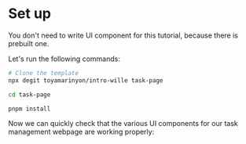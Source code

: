 # Set up

You don't need to write UI component for this tutorial, because there is prebuilt one.

Let's run the following commands:

```bash
# Clone the template
npx degit toyamarinyon/intro-wille task-page

cd task-page

pnpm install
```

Now we can quickly check that the various UI components for our task management webpage are working properly:
